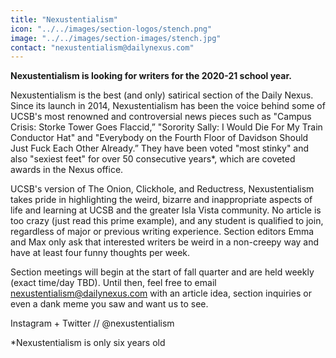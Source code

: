 ```yaml
---
title: "Nexustentialism"
icon: "../../images/section-logos/stench.png"
image: "../../images/section-images/stench.jpg"
contact: "nexustentialism@dailynexus.com"
---
```

**Nexustentialism is looking for writers for the 2020-21 school year.**

Nexustentialism is the best (and only) satirical section of the Daily Nexus. Since its launch in 2014, Nexustentialism has been the voice behind some of UCSB's most renowned and controversial news pieces such as "Campus Crisis: Storke Tower Goes Flaccid,” "Sorority Sally: I Would Die For My Train Conductor Hat" and "Everybody on the Fourth Floor of Davidson Should Just Fuck Each Other Already.” They have been voted "most stinky" and also "sexiest feet" for over 50 consecutive years\*, which are coveted awards in the Nexus office. 

UCSB's version of The Onion, Clickhole, and Reductress, Nexustentialism takes pride in highlighting the weird, bizarre and inappropriate aspects of life and learning at UCSB and the greater Isla Vista community. No article is too crazy (just read this prime example), and any student is qualified to join, regardless of major or previous writing experience. Section editors Emma and Max only ask that interested writers be weird in a non-creepy way and have at least four funny thoughts per week. 

Section meetings will begin at the start of fall quarter and are held weekly (exact time/day TBD). Until then, feel free to email [nexustentialism@dailynexus.com](mailto:nexustentialism@dailynexus.com) with an article idea, section inquiries or even a dank meme you saw and want us to see. 

Instagram + Twitter // @nexustentialism

\*Nexustentialism is only six years old 
